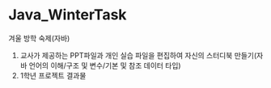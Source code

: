 # Java_WinterTask
겨울 방학 숙제(자바)
1. 교사가 제공하는 PPT파일과 개인 실습 파일을 편집하여 자신의 스터디북 만들기(자바 언어의 이해/구조 및 변수/기본 및 참조 데이터 타입)
2. 1학년 프로젝트 결과물
